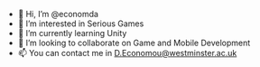 - 👋 Hi, I’m @economda
- 👀 I’m interested in Serious Games
- 🌱 I’m currently learning Unity
- 💞️ I’m looking to collaborate on Game and Mobile Development
- 📫 You can contact me in D.Economou@westminster.ac.uk

<!---
economda/economda is a ✨ special ✨ repository because its `README.md` (this file) appears on your GitHub profile.
You can click the Preview link to take a look at your changes.
--->
